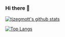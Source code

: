### Hi there 🔭

[![tjzegmott's github stats](https://github-readme-stats.vercel.app/api?username=tjzegmott&count_private=true&show_icons=true)](https://github.com/tjzegmott)

[![Top Langs](https://github-readme-stats.vercel.app/api/top-langs/?username=tjzegmott&hide=php)](https://github.com/tjzegmott)

<!--
**tjzegmott/tjzegmott** is a ✨ _special_ ✨ repository because its `README.md` (this file) appears on your GitHub profile.

Here are some ideas to get you started:

- 🔭 I’m currently working on ...
- 🌱 I’m currently learning ...
- 👯 I’m looking to collaborate on ...
- 🤔 I’m looking for help with ...
- 💬 Ask me about ...
- 📫 How to reach me: ...
- 😄 Pronouns: ...
- ⚡ Fun fact: ...
-->
